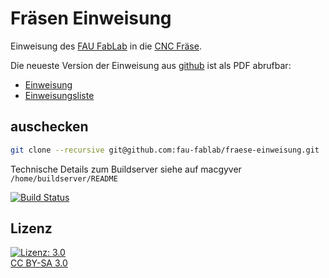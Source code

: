 Fräsen Einweisung
=================

Einweisung des [FAU FabLab](https://fablab.fau.de) in die [CNC Fräse](https://fablab.fau.de/tool/cnc-fraese).

Die neueste Version der Einweisung aus [github](https://github.com/fau-fablab/fraese-einweisung) ist als PDF abrufbar:

- [Einweisung](https://user.fablab.fau.de/~buildserver/fraese-einweisung/Einweisung_Fräse.pdf)
- [Einweisungsliste](https://user.fablab.fau.de/~buildserver/fraese-einweisung/Einweisungsliste_Fräse.pdf)

auschecken
----------

```bash
git clone --recursive git@github.com:fau-fablab/fraese-einweisung.git
```

Technische Details zum Buildserver siehe auf macgyver `/home/buildserver/README`

[![Build Status](https://user.fablab.fau.de/~buildserver/fraese-einweisung/status.svg)](https://user.fablab.fau.de/~buildserver/fraese-einweisung/)

Lizenz
------

[![Lizenz: 3.0](https://licensebuttons.net/l/by-sa/3.0/de/88x31.png)</br>CC BY-SA 3.0](https://creativecommons.org/licenses/by-sa/3.0/)
